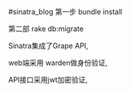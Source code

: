 #sinatra_blog
第一步 bundle install

第二部 rake db:migrate

Sinatra集成了Grape API,

web端采用 warden做身份验证,

API接口采用jwt加密验证,